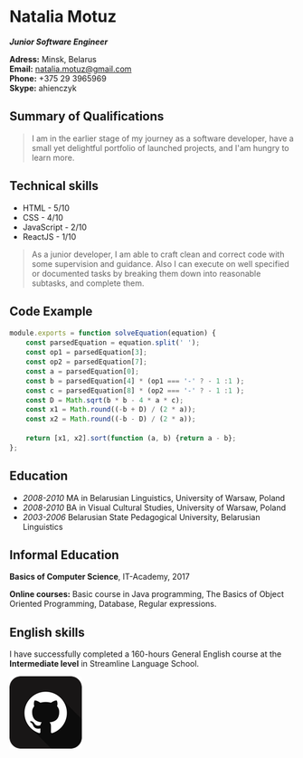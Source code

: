 # Natalia Motuz
**_Junior Software Engineer_**

**Adress:** Minsk, Belarus   
**Email:** natalia.motuz@gmail.com   
**Phone:** +375 29 3965969   
**Skype:** ahienczyk

## Summary of Qualifications 

>I am in the earlier stage of my journey as a software developer, have a small yet delightful portfolio of launched projects, and I'am hungry to learn more.

## Technical skills

* HTML - 5/10
* CSS - 4/10 
* JavaScript - 2/10  
* ReactJS - 1/10

>As a junior developer, I am able to craft clean and correct code with some supervision and guidance. Also I can execute on well specified or documented tasks by breaking them down into reasonable subtasks, and complete them.

## Code Example
```javascript
module.exports = function solveEquation(equation) {
    const parsedEquation = equation.split(' ');
    const op1 = parsedEquation[3];
    const op2 = parsedEquation[7]; 
    const a = parsedEquation[0];
    const b = parsedEquation[4] * (op1 === '-' ? - 1 :1 );
    const c = parsedEquation[8] * (op2 === '-' ? - 1 :1 );
    const D = Math.sqrt(b * b - 4 * a * c);
    const x1 = Math.round((-b + D) / (2 * a));
    const x2 = Math.round((-b - D) / (2 * a));
  
    return [x1, x2].sort(function (a, b) {return a - b};
};
```

## Education

- _2008-2010_ MA in Belarusian Linguistics, University of Warsaw, Poland
- _2008-2010_ BA in Visual Cultural Studies, University of Warsaw, Poland
- _2003-2006_ Belarusian State Pedagogical University, Belarusian Linguistics

## Informal Education

**Basics of Computer Science**,  IT-Academy, 2017

**Online courses:** Basic course in Java programming, The Basics of Object Oriented Programming, Database, Regular expressions.


## English skills

I have successfully completed a 160-hours General English course at the **Intermediate level** in Streamline Language School.

[![github account](assets/hub.png)](https://github.com/nataliamotuz)